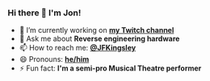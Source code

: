 ### Hi there 👋 I'm Jon!

- 🔭 I’m currently working on **[my Twitch channel](https://twitch.tv/jfkingsley)**
- 💬 Ask me about **Reverse engineering hardware**
- 📫 How to reach me: **[@JFKingsley](https://twitter.com/jfkingsley)**
- 😄 Pronouns: **[he/him](http://pronoun.is/he/him)**
- ⚡ Fun fact: **I'm a semi-pro Musical Theatre performer**

